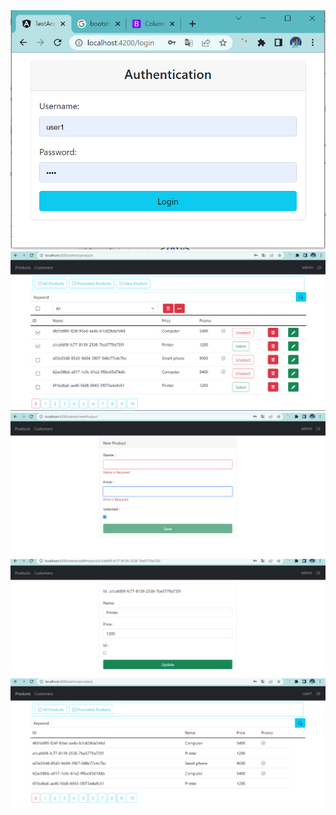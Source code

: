 <img src="screens/screen0.png">
<img src="screens/screen1.png">
<img src="screens/screen2.png">
<img src="screens/screen3.png">
<img src="screens/screen4.png">

